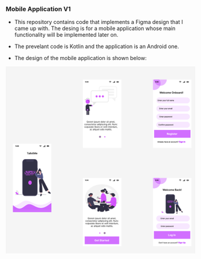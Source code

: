 ### Mobile Application V1

- This repository contains code that implements a Figma design that I came up with. The desing is for a mobile application whose main functionality will be implemented later on.

- The prevelant code is Kotlin and the application is an Android one.

- The design of the mobile application is shown below:

![An image showing the Figma design of the mobile application](https://github.com/LeahKagure/mobile_app_V1/blob/master/images/Slice%202.png)
